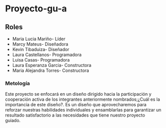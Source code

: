 # Proyecto-gu-a
## Roles
+ Maria Lucia Mariño- Líder
+ Marcy Mateus- Diseñadora
+ Kevin Tibaduiza- Diseñador
+ Laura Castellanos- Programadora
+ Luisa Casas- Programadora
+ Laura Esperanza Garcia- Constructora
+ Maria Alejandra Torres- Constructora
### Metología
Este proyecto se enfocará en un diseño dirigido hacia la participación y cooperación activa de los integrantes anteriormente nombrados;¿Cuál es la importancia de este diseño?. Es un diseño que aprovecharemos para reforzar nuestras habilidades individuales y ensamblarlas para garantizar un resultado satisfactorio a las necesidades que tiene nuestro proyecto guiado.

